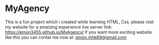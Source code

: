 # MyAgency
This is a fun project which i created while learning HTML, Css. please visit my website for a amaizing experience live server link: https://emon3455.github.io/MyAgency/ if you want more exciting website like this you can contat me now at: emon.mhk69@gmail.com
